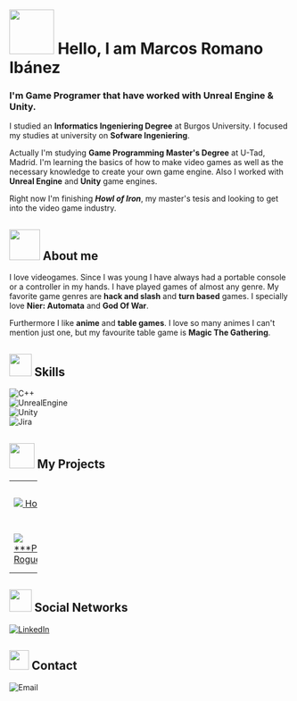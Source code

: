 # <img src = "https://media.giphy.com/media/69bK4OX5RcklWMM69Z/giphy.gif" width = "80"> Hello, I am Marcos Romano Ibánez
### I'm Game Programer that have worked with Unreal Engine & Unity.

I studied an **Informatics Ingeniering Degree** at Burgos University. I focused my studies at university on **Sofware Ingeniering**.

Actually I'm studying **Game Programming Master's Degree** at U-Tad, Madrid. I'm learning the basics of how to make video games as well as the necessary knowledge to create your own game engine. Also I worked with **Unreal Engine** and **Unity** game engines.

Right now I'm finishing ***Howl of Iron***, my master's tesis and looking to get into the video game industry.

## <img src = "https://media.giphy.com/media/wfKXywKxfKjzQ5NmXK/giphy.gif" width = "55"> About me

I love videogames. Since I was young I have always had a portable console or a controller in my hands. I have played games of almost any genre. My favorite game genres are **hack and slash** and **turn based** games. I specially love **Nier: Automata** and **God Of War**.

Furthermore I like **anime** and **table games**. I love so many animes I can't mention just one, but my favourite table game is **Magic The Gathering**.

## <img src = "https://media.giphy.com/media/WnCVJZqLBkM42IUJZs/giphy.gif" width = "40"> Skills

![C++](https://img.shields.io/badge/C++-FF0040?style=for-the-badge&logo=c&logoColor=black&labelColor=D8D8D8)</br>
![UnrealEngine](https://img.shields.io/badge/Unreal_Engine-FF0040?style=for-the-badge&logo=unrealengine&logoColor=black&labelColor=D8D8D8)</br>
![Unity](https://img.shields.io/badge/Unity-FF0040?style=for-the-badge&logo=unity&logoColor=black&labelColor=D8D8D8)</br>
![Jira](https://img.shields.io/badge/Jira-FF0040?style=for-the-badge&logo=Atlassian&logoColor=black&labelColor=D8D8D8)</br>

## <img src = "https://media.giphy.com/media/WFZvB7VIXBgiz3oDXE/giphy.gif" width = "45"> My Projects

<table style="width:10%">
  <tr>
    <td>
	<a href="https://github.com/marckiarck/Howl-of-Iron">
  		<img src="https://user-images.githubusercontent.com/98056691/198890769-36bb5561-cfa9-4b86-9977-61b25088a4ea.png">
	</a>
	<a href="https://github.com/marckiarck/Howl-of-Iron">Howl Of Iron</a>
	</td>	   
	<td>
	<a href="https://github.com/marckiarck/mri1001-tfg">
  		<img src="https://user-images.githubusercontent.com/98056691/198890184-07684205-270a-4449-8e0b-21dc79a5a87a.jpg"> ***PLACEHOLDER***
	</a>
	<a href="https://github.com/marckiarck/mri1001-tfg">2D Platform Game (TFG)</a>
	</td>	  
  </tr>
  <tr>
	 <td>
	<a href="https://github.com/marckiarck/RogeLike">
  		<img src="https://user-images.githubusercontent.com/98056691/198891037-958dc590-724f-4b59-9bf2-01a7cc61f170.png"> ***PLACEHOLDER***
	</a>
	<a href="https://github.com/marckiarck/RogeLike">Rogue Paloma</a>
	</td>	 
  <td>
	<a href="https://github.com/marckiarck/practica-dms-2020-2021">
  		<img src="https://user-images.githubusercontent.com/98056691/198891037-958dc590-724f-4b59-9bf2-01a7cc61f170.png"> ***PLACEHOLDER***
	</a>
	<a href="https://github.com/marckiarck/practica-dms-2020-2021">University Pratice (Sofware Ingeniering)</a>
	</td>	
  </tr>
</table>

## <img src = "https://media.giphy.com/media/3BMX9JtQImFgdbZbIV/giphy.gif" width = "40"> Social Networks
[![LinkedIn](https://img.shields.io/badge/LinkedIn-Marcos_Romano_Ibañez-FF0040?style=for-the-badge&logo=linkedin&logoColor=black&labelColor=D8D8D8)](https://www.linkedin.com/in/marcos-romano-ib%C3%A1%C3%B1ez-538650161/)</br>


## <img src = "https://media.giphy.com/media/ZcdZ7ldgeIhfesqA6E/giphy.gif" width = "35"> Contact 
![Email](https://img.shields.io/badge/Email-marcos.romano@expersor.es-FF0040?style=for-the-badge&logo=Gmail&logoColor=black&labelColor=D8D8D8)
</br>
